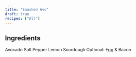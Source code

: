 ```yaml
---
title: "Smashed Avo"
draft: true
recipes: ["All"]
---
```


## Ingredients

Avocado
Salt
Pepper
Lemon
Sourdough
Optional: Egg & Bacon